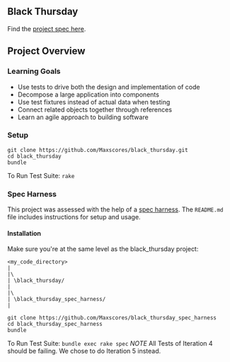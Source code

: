 ## Black Thursday

Find the [project spec here](https://github.com/turingschool/curriculum/blob/master/source/projects/black_thursday.markdown).

## Project Overview
### Learning Goals

* Use tests to drive both the design and implementation of code
* Decompose a large application into components
* Use test fixtures instead of actual data when testing
* Connect related objects together through references
* Learn an agile approach to building software

### Setup
```
git clone https://github.com/Maxscores/black_thursday.git
cd black_thursday
bundle
```
To Run Test Suite: `rake`

### Spec Harness

This project was assessed with the help of a [spec harness](https://github.com/turingschool/black_thursday_spec_harness). The `README.md` file includes instructions for setup and usage.

#### Installation
Make sure you're at the same level as the black_thursday project:

    <my_code_directory>
    |
    |\
    | \black_thursday/
    |
    |\
    | \black_thursday_spec_harness/
    |

```
git clone https://github.com/Maxscores/black_thursday_spec_harness
cd black_thursday_spec_harness
bundle
```
To Run Test Suite: `bundle exec rake spec`
*NOTE* All Tests of Iteration 4 should be failing. We chose to do Iteration 5 instead.
